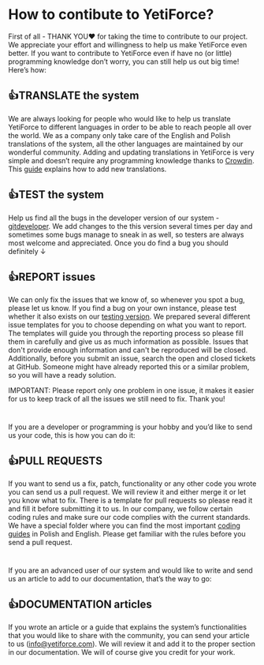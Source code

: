 # How to contibute to YetiForce?

First of all - THANK YOU❤ for taking the time to contribute to our project. We appreciate your effort and willingness to help us make YetiForce even better.
If you want to contribute to YetiForce even if  have no (or little) programming knowledge don’t worry, you can still help us out big time! Here’s how:

## 👍TRANSLATE the system
We are always looking for people who would like to help us translate YetiForce to different languages in order to be able to reach people all over the world. We as a company only take care of the English and Polish translations of the system, all the other languages are maintained by our wonderful community. 
Adding and updating translations in YetiForce is very simple and doesn’t require any programming knowledge thanks to [Crowdin](https://crowdin.com/project/yetiforcecrm). This [guide](https://yetiforce.com/en/knowledge-base/documentation/implementer-documentation/item/adding-translations-via-crowdin) explains how to add new translations.

## 👍TEST the system
Help us find all the bugs in the developer version of our system - [gitdeveloper](https://gitdeveloper.yetiforce.com). We add changes to the this version several times per day and sometimes some bugs manage to sneak in as well, so testers are always most welcome and appreciated. Once you do find a bug you should definitely ↓

## 👍REPORT issues
We can only fix the issues that we know of, so whenever you spot a bug, please let us know. If you find a bug on your own instance, please test whether it also exists on our [testing version](https://gitdeveloper.yetiforce.com/).  We prepared several different issue templates for you to choose depending on what you want to report. The templates will guide you through the reporting process so please fill them in carefully and give us as much information as possible. Issues that don't provide enough information and can't be reproduced will be closed. Additionally, before you submit an issue, search the open and closed tickets at GitHub. Someone might have already reported this or a similar problem, so you will have a ready solution.

IMPORTANT: Please report only one problem in one issue, it makes it easier for us to keep track of all the issues we still need to fix. Thank you!

# 
If you are a developer or programming is your hobby and you’d like to send us your code, this is how you can do it:
## 👍PULL REQUESTS
If you want to send us a fix, patch, functionality or any other code you wrote you can send us a pull request. We will review it and either merge it or let you know what to fix. There is a template for pull requests so please read it and fill it before submitting it to us. In our company, we follow certain coding rules and make sure our code complies with the current standards. We have a special folder where you can find the most important [coding guides](https://github.com/YetiForceCompany/guides) in Polish and English. Please get familiar with the rules before you send a pull request. 
#
If you are an advanced user of our system and would like to write and send us an article to add to our documentation, that’s the way to go:
## 👍DOCUMENTATION articles
If you wrote an article or a guide that explains the system’s functionalities that you would like to share with the community, you can send your article to us (info@yetiforce.com). We will review it and add it to the proper section in our documentation. We will of course give you credit for your work.
